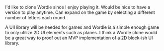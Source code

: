 I'd like to clone Wordle since I enjoy playing it. Would be nice to have a version to play anytime. Can expand on the game by selecting a different number of letters each round.

A UII library will be needed for games and Wordle is a simple enough game to only utilize 2D UI elements such as planes. I think a Wordle clone would be a great way to proof out an MVP implementation of a 2D block-ish UI library.